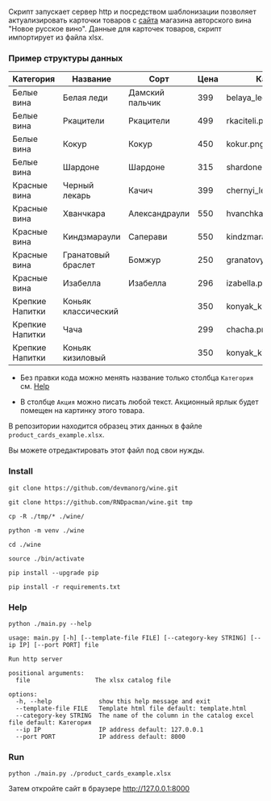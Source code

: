 Скрипт запускает сервер http и посредством шаблонизации позволяет актуализировать карточки товаров с [сайта](https://github.com/devmanorg/wine) магазина авторского вина "Новое русское вино".
Данные для карточек товаров, скрипт импортирует из файла xlsx.

### Пример структуры данных
| **Категория**   | **Название**        | **Сорт**        | **Цена** | **Картинка**              | **Акция**            |
| --------------- | ------------------- | --------------- | -------- | ------------------------- | -------------------- |
| Белые вина      | Белая леди          | Дамский пальчик | 399      | belaya\_ledi.png          | Выгодное предложение |
| Белые вина      | Ркацители           | Ркацители       | 499      | rkaciteli.png             |                      |
| Белые вина      | Кокур               | Кокур           | 450      | kokur.png                 |                      |
| Белые вина      | Шардоне             | Шардоне         | 315      | shardone.png              |                      |
| Красные вина    | Черный лекарь       | Качич           | 399      | chernyi\_lekar.png        |                      |
| Красные вина    | Хванчкара           | Александраули   | 550      | hvanchkara.png            |                      |
| Красные вина    | Киндзмараули        | Саперави        | 550      | kindzmarauli.png          |                      |
| Красные вина    | Гранатовый браслет  | Бомжур          | 250      | granatovyi\_braslet.png   | Дешман               |
| Красные вина    | Изабелла            | Изабелла        | 296      | izabella.png              | Акция                |
| Крепкие Напитки | Коньяк классический |                 | 350      | konyak\_klassicheskyi.png |                      |
| Крепкие Напитки | Чача                |                 | 299      | chacha.png                | Выгодное предложение |
| Крепкие Напитки | Коньяк кизиловый    |                 | 350      | konyak\_kizilovyi.png     |                      |


- Без правки кода можно менять название только столбца `Категория` см. [Help](/readme.md#help)

- В столбце `Акция` можно писать любой текст. Акционный ярлык будет помещен на картинку этого товара.

В репозитории находится образец этих данных в файле `product_cards_example.xlsx`.

Вы можете отредактировать этот файл под свои нужды.



### Install

```
git clone https://github.com/devmanorg/wine.git
```

```
git clone https://github.com/RNDpacman/wine.git tmp
```

```
cp -R ./tmp/* ./wine/
```

```
python -m venv ./wine
```

```
cd ./wine
```

```
source ./bin/activate
```

```
pip install --upgrade pip
```

```
pip install -r requirements.txt
```

### Help

```
python ./main.py --help

usage: main.py [-h] [--template-file FILE] [--category-key STRING] [--ip IP] [--port PORT] file

Run http server

positional arguments:
  file                  The xlsx catalog file

options:
  -h, --help             show this help message and exit
  --template-file FILE   Template html file default: template.html
  --category-key STRING  The name of the column in the catalog excel file default: Категория
  --ip IP                IP address default: 127.0.0.1
  --port PORT            IP address default: 8000
```

### Run

```
python ./main.py ./product_cards_example.xlsx
```
Затем откройте сайт в браузере http://127.0.0.1:8000
